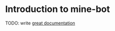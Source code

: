 # Introduction to mine-bot

TODO: write [great documentation](http://jacobian.org/writing/what-to-write/)
